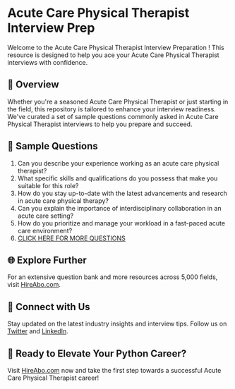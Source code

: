 # Acute Care Physical Therapist Interview Prep

Welcome to the Acute Care Physical Therapist Interview Preparation ! This resource is designed to help you ace your Acute Care Physical Therapist interviews with confidence.

## 🚀 Overview

Whether you're a seasoned Acute Care Physical Therapist or just starting in the field, this repository is tailored to enhance your interview readiness. We've curated a set of sample questions commonly asked in Acute Care Physical Therapist interviews to help you prepare and succeed.

## 📝 Sample Questions

1. Can you describe your experience working as an acute care physical therapist?
2. What specific skills and qualifications do you possess that make you suitable for this role?
3. How do you stay up-to-date with the latest advancements and research in acute care physical therapy?
4. Can you explain the importance of interdisciplinary collaboration in an acute care setting?
5. How do you prioritize and manage your workload in a fast-paced acute care environment?
6. [CLICK HERE FOR MORE QUESTIONS](https://hireabo.com/job/2_2_9/Acute%20Care%20Physical%20Therapist)

## 🌐 Explore Further

For an extensive question bank and more resources across 5,000 fields, visit [HireAbo.com](https://www.hireabo.com).

## 📱 Connect with Us

Stay updated on the latest industry insights and interview tips. Follow us on [Twitter](https://twitter.com/hireabo) and [LinkedIn](https://www.linkedin.com/in/hire-abo-3609972a8/).

## 🚀 Ready to Elevate Your Python Career?

Visit [HireAbo.com](https://www.hireabo.com) now and take the first step towards a successful Acute Care Physical Therapist career!